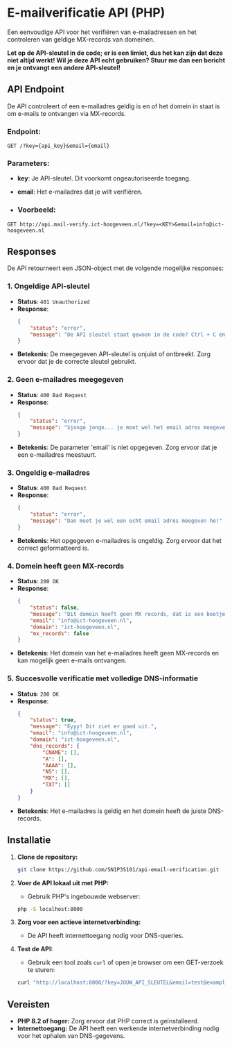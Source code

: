# E-mailverificatie API (PHP)
Een eenvoudige API voor het verifiëren van e-mailadressen en het controleren van geldige MX-records van domeinen.

**Let op de API-sleutel in de code; er is een limiet, dus het kan zijn dat deze niet altijd werkt! Wil je deze API echt gebruiken? Stuur me dan een bericht en je ontvangt een andere API-sleutel!**

## API Endpoint
De API controleert of een e-mailadres geldig is en of het domein in staat is om e-mails te ontvangen via MX-records.

### Endpoint:
```http
GET /?key={api_key}&email={email}
```

### Parameters:
- **key**: Je API-sleutel. Dit voorkomt ongeautoriseerde toegang.
- **email**: Het e-mailadres dat je wilt verifiëren.

- ### Voorbeeld:
```http
GET http://api.mail-verify.ict-hoogeveen.nl/?key=<KEY>&email=info@ict-hoogeveen.nl
```

## Responses
De API retourneert een JSON-object met de volgende mogelijke responses:

### 1. Ongeldige API-sleutel
- **Status**: `401 Unauthorized`
- **Response**:
    ```json
    {
        "status": "error",
        "message": "De API sleutel staat gewoon in de code? Ctrl + C en Ctrl + V is niet zo moeilijk he!"
    }
    ```
- **Betekenis**: De meegegeven API-sleutel is onjuist of ontbreekt. Zorg ervoor dat je de correcte sleutel gebruikt.

### 2. Geen e-mailadres meegegeven
- **Status**: `400 Bad Request`
- **Response**:
    ```json
    {
        "status": "error",
        "message": "Sjonge jonge... je moet wel het email adres meegeven he!"
    }
    ```
- **Betekenis**: De parameter 'email' is niet opgegeven. Zorg ervoor dat je een e-mailadres meestuurt.

### 3. Ongeldig e-mailadres
- **Status**: `400 Bad Request`
- **Response**:
    ```json
    {
        "status": "error",
        "message": "Dan moet je wel een echt email adres meegeven he!"
    }
    ```
- **Betekenis**: Het opgegeven e-mailadres is ongeldig. Zorg ervoor dat het correct geformatteerd is.

### 4. Domein heeft geen MX-records
- **Status**: `200 OK`
- **Response**:
    ```json
    {
        "status": false,
        "message": "Dit domein heeft geen MX records, dat is een beetje jammer he!",
        "email": "info@ict-hoogeveen.nl",
        "domain": "ict-hoogeveen.nl",
        "mx_records": false
    }
    ```
- **Betekenis**: Het domein van het e-mailadres heeft geen MX-records en kan mogelijk geen e-mails ontvangen.

### 5. Succesvolle verificatie met volledige DNS-informatie
- **Status**: `200 OK`
- **Response**:
    ```json
    {
        "status": true,
        "message": "Eyyy! Dit ziet er goed uit.",
        "email": "info@ict-hoogeveen.nl",
        "domain": "ict-hoogeveen.nl",
        "dns_records": {
            "CNAME": [],
            "A": [],
            "AAAA": [],
            "NS": [],
            "MX": [],
            "TXT": []
        }
    }
    ```
- **Betekenis**: Het e-mailadres is geldig en het domein heeft de juiste DNS-records.

## Installatie

1. **Clone de repository:**
    ```bash
    git clone https://github.com/SN1P3S101/api-email-verification.git
    ```

2. **Voer de API lokaal uit met PHP:**
    - Gebruik PHP's ingebouwde webserver:
    ```bash
    php -S localhost:8000
    ```

3. **Zorg voor een actieve internetverbinding:**
    - De API heeft internettoegang nodig voor DNS-queries.

4. **Test de API:**
    - Gebruik een tool zoals `curl` of open je browser om een GET-verzoek te sturen:
    ```bash
    curl "http://localhost:8000/?key=JOUW_API_SLEUTEL&email=test@example.com"
    ```

## Vereisten

- **PHP 8.2 of hoger:** Zorg ervoor dat PHP correct is geïnstalleerd.
- **Internettoegang:** De API heeft een werkende internetverbinding nodig voor het ophalen van DNS-gegevens.
